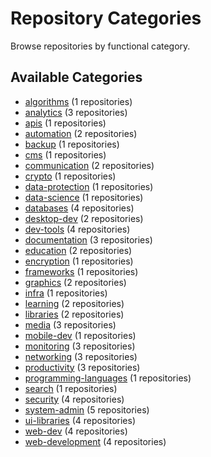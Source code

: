 # Repository Categories

Browse repositories by functional category.

## Available Categories

- [algorithms](./algorithms/) (1 repositories)
- [analytics](./analytics/) (3 repositories)
- [apis](./apis/) (1 repositories)
- [automation](./automation/) (2 repositories)
- [backup](./backup/) (1 repositories)
- [cms](./cms/) (1 repositories)
- [communication](./communication/) (2 repositories)
- [crypto](./crypto/) (1 repositories)
- [data-protection](./data-protection/) (1 repositories)
- [data-science](./data-science/) (1 repositories)
- [databases](./databases/) (4 repositories)
- [desktop-dev](./desktop-dev/) (2 repositories)
- [dev-tools](./dev-tools/) (4 repositories)
- [documentation](./documentation/) (3 repositories)
- [education](./education/) (2 repositories)
- [encryption](./encryption/) (1 repositories)
- [frameworks](./frameworks/) (1 repositories)
- [graphics](./graphics/) (2 repositories)
- [infra](./infra/) (1 repositories)
- [learning](./learning/) (2 repositories)
- [libraries](./libraries/) (2 repositories)
- [media](./media/) (3 repositories)
- [mobile-dev](./mobile-dev/) (1 repositories)
- [monitoring](./monitoring/) (3 repositories)
- [networking](./networking/) (3 repositories)
- [productivity](./productivity/) (3 repositories)
- [programming-languages](./programming-languages/) (1 repositories)
- [search](./search/) (1 repositories)
- [security](./security/) (4 repositories)
- [system-admin](./system-admin/) (5 repositories)
- [ui-libraries](./ui-libraries/) (4 repositories)
- [web-dev](./web-dev/) (4 repositories)
- [web-development](./web-development/) (4 repositories)
